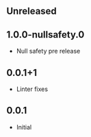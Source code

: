 ## Unreleased

## 1.0.0-nullsafety.0

* Null safety pre release

## 0.0.1+1

* Linter fixes

## 0.0.1

* Initial
